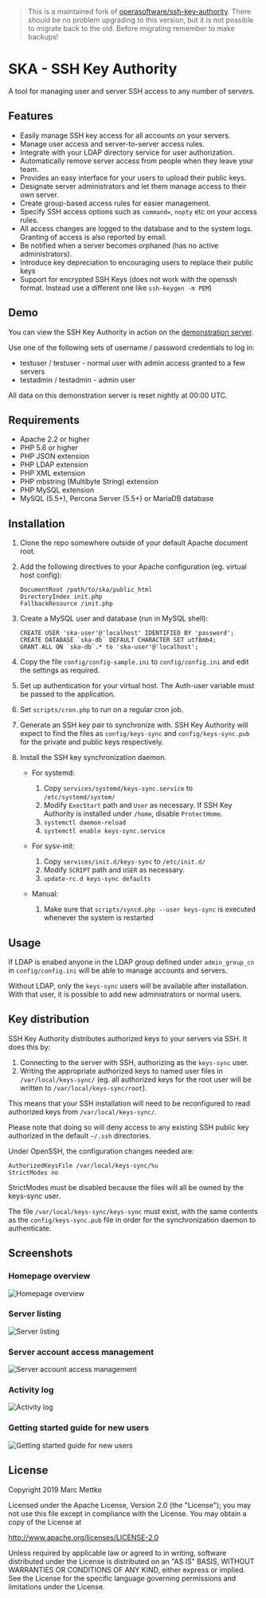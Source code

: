 > This is a maintained fork of [operasoftware/ssh-key-authority](https://github.com/operasoftware/ssh-key-authority). There should be no problem upgrading to this version, but it is not possible to migrate back to the old. Before migrating remember to make backups!

SKA - SSH Key Authority
=======================

A tool for managing user and server SSH access to any number of servers.

Features
--------

* Easily manage SSH key access for all accounts on your servers.
* Manage user access and server-to-server access rules.
* Integrate with your LDAP directory service for user authorization.
* Automatically remove server access from people when they leave your team.
* Provides an easy interface for your users to upload their public keys.
* Designate server administrators and let them manage access to their own server.
* Create group-based access rules for easier management.
* Specify SSH access options such as `command=`, `nopty` etc on your access rules.
* All access changes are logged to the database and to the system logs. Granting of access is also reported by email.
* Be notified when a server becomes orphaned (has no active administrators).
* Introduce key depreciation to encouraging users to replace their public keys
* Support for encrypted SSH Keys (does not work with the openssh format. Instead use a different one like `ssh-keygen -m PEM`)

Demo
----

You can view the SSH Key Authority in action on the [demonstration server](https://ska.xiven.com/).

Use one of the following sets of username / password credentials to log in:

* testuser / testuser - normal user with admin access granted to a few servers
* testadmin / testadmin - admin user

All data on this demonstration server is reset nightly at 00:00 UTC.

Requirements
------------

* Apache 2.2 or higher
* PHP 5.6 or higher
* PHP JSON extension
* PHP LDAP extension
* PHP XML extension
* PHP mbstring (Multibyte String) extension
* PHP MySQL extension
* MySQL (5.5+), Percona Server (5.5+) or MariaDB database

Installation
------------

1.  Clone the repo somewhere outside of your default Apache document root.

2.  Add the following directives to your Apache configuration (eg. virtual host config):

        DocumentRoot /path/to/ska/public_html
        DirectoryIndex init.php
        FallbackResource /init.php

3.  Create a MySQL user and database (run in MySQL shell):

        CREATE USER 'ska-user'@'localhost' IDENTIFIED BY 'password';
        CREATE DATABASE `ska-db` DEFAULT CHARACTER SET utf8mb4;
        GRANT ALL ON `ska-db`.* to 'ska-user'@'localhost';

4.  Copy the file `config/config-sample.ini` to `config/config.ini` and edit the settings as required.

5.  Set up authentication for your virtual host. The Auth-user variable must be passed to the application.

6.  Set `scripts/cron.php` to run on a regular cron job.

7.  Generate an SSH key pair to synchronize with. SSH Key Authority will expect to find the files as `config/keys-sync` and `config/keys-sync.pub` for the private and public keys respectively.

8.  Install the SSH key synchronization daemon. 

    * For systemd:

        1.  Copy `services/systemd/keys-sync.service` to `/etc/systemd/system/`
        2.  Modify `ExecStart` path and `User` as necessary. If SSH Key Authority is installed under `/home`, disable `ProtectHome`.
        3.  `systemctl daemon-reload`
        4.  `systemctl enable keys-sync.service`

    * For sysv-init:

        1.  Copy `services/init.d/keys-sync` to `/etc/init.d/`
        2.  Modify `SCRIPT` path and `USER` as necessary.
        3.  `update-rc.d keys-sync defaults`

    * Manual:

        1. Make sure that `scripts/syncd.php --user keys-sync` is executed whenever the system is restarted

Usage
-----

If LDAP is enabed anyone in the LDAP group defined under `admin_group_cn` in `config/config.ini` will be able to manage accounts and servers.

Without LDAP, only the `keys-sync` users will be available after installation. With that user, it is possible to add new administrators or normal users.

Key distribution
----------------

SSH Key Authority distributes authorized keys to your servers via SSH. It does this by:

1.  Connecting to the server with SSH, authorizing as the `keys-sync` user.
2.  Writing the appropriate authorized keys to named user files in `/var/local/keys-sync/` (eg. all authorized keys for the root user will be written to `/var/local/keys-sync/root`).

This means that your SSH installation will need to be reconfigured to read authorized keys from `/var/local/keys-sync/`.

Please note that doing so will deny access to any existing SSH public key authorized in the default `~/.ssh` directories.

Under OpenSSH, the configuration changes needed are:

    AuthorizedKeysFile /var/local/keys-sync/%u
    StrictModes no

StrictModes must be disabled because the files will all be owned by the keys-sync user.

The file `/var/local/keys-sync/keys-sync` must exist, with the same contents as the `config/keys-sync.pub` file in order for the synchronization daemon to authenticate.

Screenshots
-----------

### Homepage overview
![Homepage overview](public_html/screenshot-home.png)

### Server listing
![Server listing](public_html/screenshot-servers.png)

### Server account access management
![Server account access management](public_html/screenshot-account.png)

### Activity log
![Activity log](public_html/screenshot-activity.png)

### Getting started guide for new users
![Getting started guide for new users](public_html/screenshot-getting-started.png)

License
-------

Copyright 2019 Marc Mettke

Licensed under the Apache License, Version 2.0 (the "License");
you may not use this file except in compliance with the License.
You may obtain a copy of the License at

   http://www.apache.org/licenses/LICENSE-2.0

Unless required by applicable law or agreed to in writing, software
distributed under the License is distributed on an "AS IS" BASIS,
WITHOUT WARRANTIES OR CONDITIONS OF ANY KIND, either express or implied.
See the License for the specific language governing permissions and
limitations under the License.
